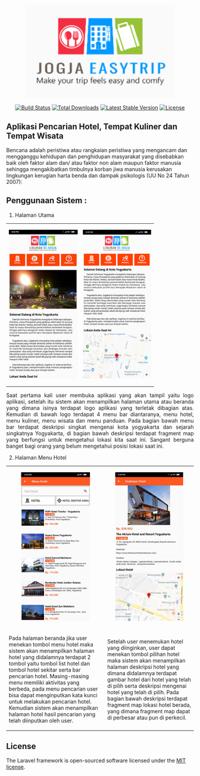 <!-- <p align="center"><a href="https://laravel.com" target="_blank"><img src="https://raw.githubusercontent.com/laravel/art/master/logo-lockup/5%20SVG/2%20CMYK/1%20Full%20Color/laravel-logolockup-cmyk-red.svg" width="400"></a></p> -->
<p align="center"><a href="https://laravel.com" target="_blank"><img src="Website/uploaded/logo/logo-app.png" width="400"></a></p>

<p align="center">
<a href="https://travis-ci.org/laravel/framework"><img src="https://travis-ci.org/laravel/framework.svg" alt="Build Status"></a>
<a href="https://packagist.org/packages/laravel/framework"><img src="https://img.shields.io/packagist/dt/laravel/framework" alt="Total Downloads"></a>
<a href="https://packagist.org/packages/laravel/framework"><img src="https://img.shields.io/packagist/v/laravel/framework" alt="Latest Stable Version"></a>
<a href="https://packagist.org/packages/laravel/framework"><img src="https://img.shields.io/packagist/l/laravel/framework" alt="License"></a>
</p>

## Aplikasi Pencarian Hotel, Tempat Kuliner dan Tempat Wisata 

Bencana adalah peristiwa atau rangkaian peristiwa yang mengancam dan mengganggu kehidupan dan penghidupan masyarakat yang disebabkan baik oleh faktor alam dan/ atau faktor non alam maupun faktor manusia sehingga mengakibatkan timbulnya korban jiwa manusia kerusakan lingkungan kerugian harta benda dan dampak psikologis (UU No 24 Tahun 2007):

## Penggunaan Sistem : 
1.	Halaman Utama

<table border="0" align="center">
 <tr>
    <td>
        <p align="center"><img src="Website/assets/img/portofolio/app/home.png" alt="" height="400"></p>
    </td>
    <td>
        <p align="center"><img src="Website/assets/img/portofolio/app/home2.png" alt="" height="400"></p>
    </td>
 </tr>
</table>

<p align="justify">Saat pertama kali user membuka aplikasi yang akan tampil yaitu logo aplikasi, setelah itu sistem akan menampilkan halaman utama atau beranda yang dimana isinya terdapat logo aplikasi yang terletak dibagian atas. Kemudian di bawah logo terdapat 4 menu bar diantaranya, menu hotel, menu kuliner, menu wisata dan menu panduan. Pada bagian bawah menu bar terdapat deskripsi singkat mengenai kota yogyakarta dan sejarah singkatnya Yogyakarta, di bagian bawah deskripsi terdapat fragment map yang berfungsi untuk mengetahui lokasi kita saat ini. Sangant berguna banget bagi orang yang belum mengetahui posisi lokasi saat ini.</p>


2.	Halaman Menu Hotel

<table border="0" align="center">
 <tr>
    <td>
        <p align="center"><img src="Website/assets/img/portofolio/app/hotel.png" alt="" height="400"></p>
    </td>
    <td>
        <p align="center"><img src="Website/assets/img/portofolio/app/des-hotel.png" alt="" height="400"></p>
    </td>
 </tr>
 <tr>
    <td>
        <p align="justufy">Pada halaman beranda jika user menekan tombol menu hotel maka sistem akan menampilkan halaman hotel yang didalamnya terdapat 2 tombol yaitu tombol list hotel dan tombol hotel sekitar serta bar pencarian hotel. Masing-masing menu memiliki aktivitas yang berbeda, pada menu pencarian user bisa dapat menginputkan kata kunci untuk melakukan pencarian hotel. Kemudian sistem akan menampilkan halaman hotel hasil pencarian yang telah diinputkan oleh user.</p>
    </td>
    <td>
        <p align="justufy">Setelah user menemukan hotel yang diinginkan, user dapat menekan tombol pilihan hotel maka sistem akan menampilkan halaman deskripsi hotel yang dimana didalamnya terdapat gambar hotel dari hotel yang telah di pilih serta deskripsi mengenai hotel yang telah di pilih. Pada bagian bawah deskripsi terdapat fragment map lokasi hotel berada, yang dimana fragment map dapat di perbesar atau pun di perkecil.</p>
    </td>
 </tr>
</table>

## License

The Laravel framework is open-sourced software licensed under the [MIT license](https://opensource.org/licenses/MIT).